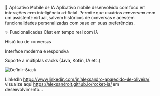 🤖 Aplicativo Mobile de IA
Aplicativo mobile desenvolvido com foco em interações com inteligência artificial. 
Permite que usuários conversem com um assistente virtual, salvem históricos de conversas
e acessem funcionalidades personalizadas com base em suas preferências.

✨ Funcionalidades
Chat em tempo real com IA

Histórico de conversas

Interface moderna e responsiva

Suporte a múltiplas stacks (Java, Kotlin, IA etc.)

![Definir-Stack](https://github.com/user-attachments/assets/0abfac52-2fa2-4e8a-91f0-440489903bb4)

LinkedIn https://www.linkedin.com/in/alexsandro-aparecido-de-oliveira/
visualize aqui https://alexsandrolt.github.io/rocket-ia/
em desenvolvimento...
